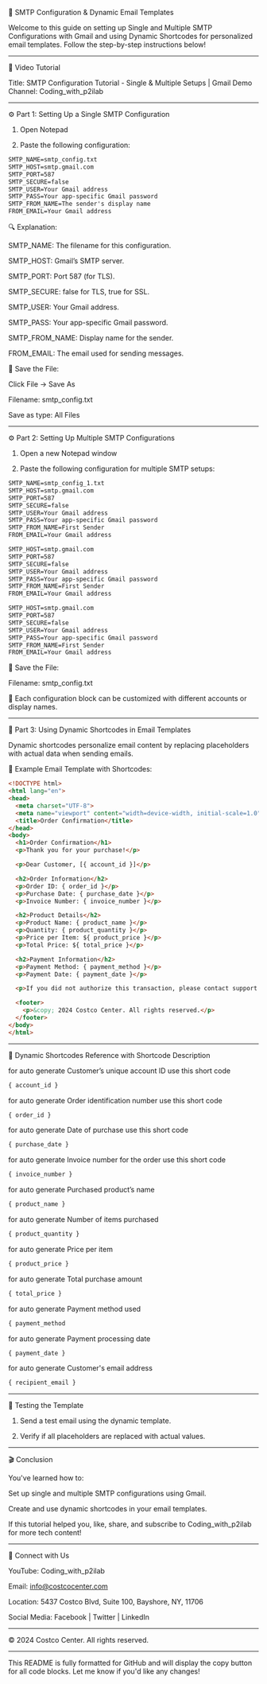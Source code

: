 

📧 SMTP Configuration & Dynamic Email Templates

Welcome to this guide on setting up Single and Multiple SMTP Configurations with Gmail and using Dynamic Shortcodes for personalized email templates. Follow the step-by-step instructions below!


---

🎥 Video Tutorial

Title: SMTP Configuration Tutorial - Single & Multiple Setups | Gmail Demo
Channel: Coding_with_p2ilab


---

⚙️ Part 1: Setting Up a Single SMTP Configuration

1. Open Notepad

2. Paste the following configuration:
```txt
SMTP_NAME=smtp_config.txt
SMTP_HOST=smtp.gmail.com
SMTP_PORT=587
SMTP_SECURE=false
SMTP_USER=Your Gmail address
SMTP_PASS=Your app-specific Gmail password
SMTP_FROM_NAME=The sender's display name
FROM_EMAIL=Your Gmail address
```
🔍 Explanation:

SMTP_NAME: The filename for this configuration.

SMTP_HOST: Gmail’s SMTP server.

SMTP_PORT: Port 587 (for TLS).

SMTP_SECURE: false for TLS, true for SSL.

SMTP_USER: Your Gmail address.

SMTP_PASS: Your app-specific Gmail password.

SMTP_FROM_NAME: Display name for the sender.

FROM_EMAIL: The email used for sending messages.


💾 Save the File:

Click File → Save As

Filename: smtp_config.txt

Save as type: All Files



---

⚙️ Part 2: Setting Up Multiple SMTP Configurations

1. Open a new Notepad window

2. Paste the following configuration for multiple SMTP setups:
```txt
SMTP_NAME=smtp_config_1.txt
SMTP_HOST=smtp.gmail.com
SMTP_PORT=587
SMTP_SECURE=false
SMTP_USER=Your Gmail address
SMTP_PASS=Your app-specific Gmail password
SMTP_FROM_NAME=First Sender
FROM_EMAIL=Your Gmail address

SMTP_HOST=smtp.gmail.com
SMTP_PORT=587
SMTP_SECURE=false
SMTP_USER=Your Gmail address
SMTP_PASS=Your app-specific Gmail password
SMTP_FROM_NAME=First Sender
FROM_EMAIL=Your Gmail address

SMTP_HOST=smtp.gmail.com
SMTP_PORT=587
SMTP_SECURE=false
SMTP_USER=Your Gmail address
SMTP_PASS=Your app-specific Gmail password
SMTP_FROM_NAME=First Sender
FROM_EMAIL=Your Gmail address


```

💾 Save the File:

Filename: smtp_config.txt


📢 Each configuration block can be customized with different accounts or display names.


---

📨 Part 3: Using Dynamic Shortcodes in Email Templates

Dynamic shortcodes personalize email content by replacing placeholders with actual data when sending emails.

📝 Example Email Template with Shortcodes:
```html
<!DOCTYPE html>
<html lang="en">
<head>
  <meta charset="UTF-8">
  <meta name="viewport" content="width=device-width, initial-scale=1.0">
  <title>Order Confirmation</title>
</head>
<body>
  <h1>Order Confirmation</h1>
  <p>Thank you for your purchase!</p>

  <p>Dear Customer, [{ account_id }]</p>

  <h2>Order Information</h2>
  <p>Order ID: { order_id }</p>
  <p>Purchase Date: { purchase_date }</p>
  <p>Invoice Number: { invoice_number }</p>

  <h2>Product Details</h2>
  <p>Product Name: { product_name }</p>
  <p>Quantity: { product_quantity }</p>
  <p>Price per Item: ${ product_price }</p>
  <p>Total Price: ${ total_price }</p>

  <h2>Payment Information</h2>
  <p>Payment Method: { payment_method }</p>
  <p>Payment Date: { payment_date }</p>

  <p>If you did not authorize this transaction, please contact support.</p>

  <footer>
    <p>&copy; 2024 Costco Center. All rights reserved.</p>
  </footer>
</body>
</html>

```
---

🔑 Dynamic Shortcodes Reference with Shortcode	Description

for auto generate Customer’s unique account ID use this short code
```txt
{ account_id }
```
for auto generate Order identification number use this short code
```txt
{ order_id }
```
for auto generate Date of purchase use this short code
```txt
{ purchase_date }
```
for auto generate Invoice number for the order use this short code
```txt
{ invoice_number }
```
for auto generate Purchased product’s name
```txt
{ product_name }
```
for auto generate Number of items purchased
```txt
{ product_quantity }
```

for auto generate Price per item
```txt
{ product_price }

```
for auto generate Total purchase amount
```txt
{ total_price }

```
for auto generate Payment method used
```txt
{ payment_method 

```
for auto generate Payment processing date
```txt
{ payment_date }

```
for auto generate Customer's email address
```txt
{ recipient_email }

```	

---

🧪 Testing the Template

1. Send a test email using the dynamic template.


2. Verify if all placeholders are replaced with actual values.




---

🎬 Conclusion

You've learned how to:

Set up single and multiple SMTP configurations using Gmail.

Create and use dynamic shortcodes in your email templates.


If this tutorial helped you, like, share, and subscribe to Coding_with_p2ilab for more tech content!


---

📲 Connect with Us

YouTube: Coding_with_p2ilab

Email: info@costcocenter.com

Location: 5437 Costco Blvd, Suite 100, Bayshore, NY, 11706

Social Media: Facebook | Twitter | LinkedIn



---

© 2024 Costco Center. All rights reserved.


---

This README is fully formatted for GitHub and will display the copy button for all code blocks. Let me know if you'd like any changes!
